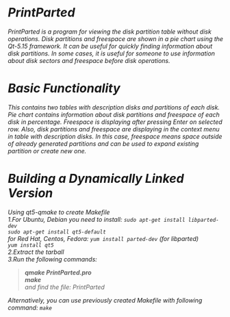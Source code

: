 # *PrintParted* 

*PrintParted is a program for viewing the disk partition table without disk operations. Disk partitions and freespace are shown in a pie chart using the Qt-5.15 framework. It can be useful for quickly finding information about disk partitions. In some cases, it is useful for someone to use information about disk sectors and freespace before disk operations.* 


# *Basic Functionality*

*This contains two tables with description disks and partitions of each disk. Pie chart contains information about disk partitions and freespace 
of each disk in percentage. Freespace is displaying after pressing Enter on selected row. Also, disk partitions and freespace are displaying in the context menu in table with description disks. In this case, freespace means space outside of already generated partitions and can be used to expand existing partition or create new one.* 


# *Building a Dynamically Linked Version*

*Using qt5-qmake to create Makefile*<br />
*1.For Ubuntu, Debian you need to install: `sudo apt-get install libparted-dev`*<br />
*`sudo apt-get install qt5-default`*<br /> 
*for Red Hat, Centos, Fedora:  `yum install parted-dev` (for libparted)*<br />
*`yum install qt5`*<br /> 
*2.Extract the tarball*<br />
*3.Run the following commands:*<br />
>*__qmake PrintParted.pro__*<br />
>*__make__* <br /> 
>*and find the file: PrintParted*<br />

*Alternatively, you can use previously created Makefile with following command: `make`*<br /> 

